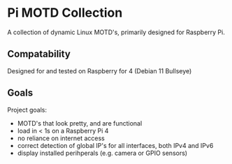 # Pi MOTD Collection
A collection of dynamic Linux MOTD's, primarily designed for Raspberry Pi.
## Compatability
Designed for and tested on Raspberry for 4 (Debian 11 Bullseye)
## Goals
Project goals:
* MOTD's that look pretty, and are functional
* load in < 1s on a Raspberry Pi 4
* no reliance on internet access
* correct detection of global IP's for all interfaces, both IPv4 and IPv6
* display installed perihperals (e.g. camera or GPIO sensors)
